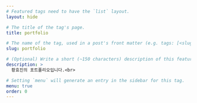 ```yaml
---
# Featured tags need to have the `list` layout.
layout: hide

# The title of the tag's page.
title: portfolio

# The name of the tag, used in a post's front matter (e.g. tags: [<slug>]).
slug: portfolio

# (Optional) Write a short (~150 characters) description of this featured tag.
description: >
  황효진의 포트폴리오입니다.<br>

# Setting `menu` will generate an entry in the sidebar for this tag.
menu: true
order: 0
---
```

